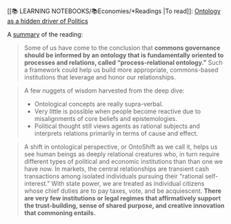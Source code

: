 [[📚 LEARNING NOTEBOOKS/📚Economies/*Readings |To read]]: [Ontology as a hidden driver of Politics ](https://commonsstrategies.org/wp-content/uploads/2021/10/Ontology_as_a_Hidden_Driver_of_Politics.pdf)


A [summary](https://commonsstrategies.org/ontology-as-a-hidden-driven-of-politics-and-policy-commoning-and-relational-approaches-to-governance/) of the reading: 
> Some of us have come to the conclusion that **commons governance should be informed by an ontology that is fundamentally oriented to processes and relations, called “process-relational ontology.”** Such a framework could help us build more appropriate, commons-based institutions that leverage and honor our relationships.

>A few nuggets of wisdom harvested from the deep dive:
> -   Ontological concepts are really supra-verbal.
> -   Very little is possible when people become reactive due to misalignments of core beliefs and epistemologies.
> -   Political thought still views agents as rational subjects and interprets relations primarily in terms of cause and effect.

> 	A shift in ontological perspective, or OntoShift as we call it, helps us see human beings as deeply relational creatures who, in turn require different types of political and economic institutions than than one we have now. In markets, the central relationships are transient cash transactions among isolated individuals pursuing their “rational self-interest.” With state power, we are treated as individual citizens whose chief duties are to pay taxes, vote, and be acquiescent. **There are very few institutions or legal regimes that affirmatively support the trust-building, sense of shared purpose, and creative innovation that commoning entails.**
